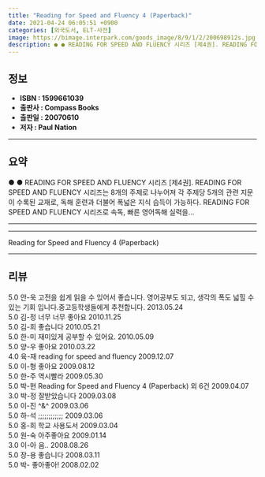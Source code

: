 ```yaml
---
title: "Reading for Speed and Fluency 4 (Paperback)"
date: 2021-04-24 06:05:51 +0900
categories: [외국도서, ELT-사전]
image: https://bimage.interpark.com/goods_image/8/9/1/2/200698912s.jpg
description: ● ● READING FOR SPEED AND FLUENCY 시리즈 [제4권]. READING FOR SPEED AND FLUENCY 시리즈는 8개의 주제로 나누어져 각 주제당 5개의 관련 지문이 수록된 교재로, 독해 훈련과 더불어 폭넓은 지식 습득이 가능하다. READING FOR
---
```


## **정보**

- **ISBN : 1599661039**
- **출판사 : Compass Books**
- **출판일 : 20070610**
- **저자 : Paul Nation**

------



## **요약**

●  ●  READING FOR SPEED AND FLUENCY 시리즈 [제4권]. READING FOR SPEED AND FLUENCY 시리즈는 8개의 주제로 나누어져 각 주제당 5개의 관련 지문이 수록된 교재로, 독해 훈련과 더불어 폭넓은 지식 습득이 가능하다. READING FOR SPEED AND FLUENCY 시리즈로 속독, 빠른 영어독해 실력을... 

------



------


Reading for Speed and Fluency 4 (Paperback) 

------


## **리뷰** 

5.0 안-욱 고전을 쉽게 읽을 수 있어서 좋습니다. 영어공부도 되고, 생각의 폭도 넓힐 수 있는 기회 입니다.중고등학생들에게 추천합니다. 2013.05.24 <br/>5.0 김-정 너무 너무 좋아요 2010.11.25 <br/>5.0 김-희 좋습니다 2010.05.21 <br/>5.0 한-미 재미있게 공부할 수 있어요. 2010.05.09 <br/>5.0 양-우 좋아요 2010.03.22 <br/>4.0 육-재 reading for speed and fluency 2009.12.07 <br/>5.0 이-형 좋아요 2009.08.12 <br/>5.0 한-주 역시빨라 2009.05.30 <br/>5.0 박-현 Reading for Speed and Fluency 4 (Paperback) 외 6건 2009.04.07 <br/>3.0 박-정 잘받았습니다 2009.03.08 <br/>5.0 이-진 ^&^ 2009.03.06 <br/>5.0 하-석 ;;;;;;;;;;;; 2009.03.06 <br/>5.0 홍-희 학교 사용도서 2009.03.04 <br/>5.0 원-숙 아주좋아요 2009.01.14 <br/>3.0 이-아 음.. 2008.08.26 <br/>5.0 장-용 좋습니다 2008.03.11 <br/>5.0 박- 좋아좋아! 2008.02.02 <br/>
